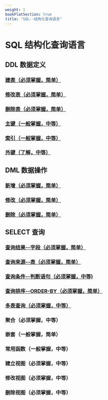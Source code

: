 ```yaml
---
weight: 1
bookFlatSection: true
title: "SQL--结构化查询语言"
---
```


# SQL 结构化查询语言

## DDL 数据定义

### [建表（必须掌握，简单）](./first/DDL/#建立表)
### [修改表（必须掌握，简单）](./first/DDL/#修改表)
### [删除表（必须掌握，简单）](./first/DDL/#删除表)


### [主键（一般掌握，中等）](./first/DDL/#主键)
### [索引（一般掌握，中等）](./first/DDL/#索引)
### [外键（了解，中等）](./first/DDL/#外键)


## DML 数据操作

### [新增（必须掌握，简单）](./first/DML/#新增)
### [修改（必须掌握，简单）](./first/DML/#修改)
### [删除（必须掌握，简单）](./first/DML/#删除)


## SELECT 查询

### [查询结果--字段（必须掌握，简单）](./first/SELECT/#结果--字段（select）)
### [查询来源--表（必须掌握，简单）](./first/SELECT/#来源--表（from）)
### [查询条件--判断语句（必须掌握，中等)](./first/SELECT/#条件--判断语句（where）)
### [查询排序--ORDER-BY（必须掌握，简单）](./first/SELECT/#顺序--排序（order-by）)

### [多表查询（必须掌握，中等）](./first/SELECT/join)
### 聚合（必须掌握，中等）
### 嵌套（一般掌握，简单）
### 常用函数（一般掌握，中等）
 
### 建立视图（必须掌握，中等）
### 修改视图（必须掌握，中等）
### 删除视图（必须掌握，中等）
